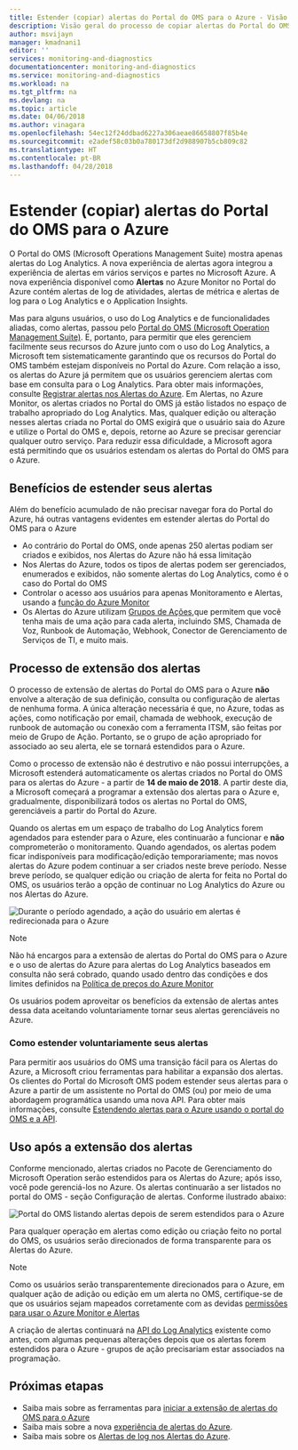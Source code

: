 ```yaml
---
title: Estender (copiar) alertas do Portal do OMS para o Azure - Visão geral | Microsoft Docs
description: Visão geral do processo de copiar alertas do Portal do OMS para os Alertas do Azure, detalhes sobre as preocupações comuns dos clientes.
author: msvijayn
manager: kmadnani1
editor: ''
services: monitoring-and-diagnostics
documentationcenter: monitoring-and-diagnostics
ms.service: monitoring-and-diagnostics
ms.workload: na
ms.tgt_pltfrm: na
ms.devlang: na
ms.topic: article
ms.date: 04/06/2018
ms.author: vinagara
ms.openlocfilehash: 54ec12f24ddbad6227a306aeae86658807f85b4e
ms.sourcegitcommit: e2adef58c03b0a780173df2d988907b5cb809c82
ms.translationtype: HT
ms.contentlocale: pt-BR
ms.lasthandoff: 04/28/2018
---
```

# <a name="extend-copy-alerts-from-oms-portal-into-azure"></a>Estender (copiar) alertas do Portal do OMS para o Azure
O Portal do OMS (Microsoft Operations Management Suite) mostra apenas alertas do Log Analytics.  A nova experiência de alertas agora integrou a experiência de alertas em vários serviços e partes no Microsoft Azure. A nova experiência disponível como **Alertas** no Azure Monitor no Portal do Azure contém alertas de log de atividades, alertas de métrica e alertas de log para o Log Analytics e o Application Insights. 


Mas para alguns usuários, o uso do Log Analytics e de funcionalidades aliadas, como alertas, passou pelo [Portal do OMS (Microsoft Operation Management Suite)](../operations-management-suite/operations-management-suite-overview.md). E, portanto, para permitir que eles gerenciem facilmente seus recursos do Azure junto com o uso do Log Analytics, a Microsoft tem sistematicamente garantindo que os recursos do Portal do OMS também estejam disponíveis no Portal do Azure. Com relação a isso, os alertas do Azure já permitem que os usuários gerenciem alertas com base em consulta para o Log Analytics. Para obter mais informações, consulte [Registrar alertas nos Alertas do Azure](monitor-alerts-unified-log.md). Em Alertas, no Azure Monitor, os alertas criados no Portal do OMS já estão listados no espaço de trabalho apropriado do Log Analytics. Mas, qualquer edição ou alteração nesses alertas criada no Portal do OMS exigirá que o usuário saia do Azure e utilize o Portal do OMS e, depois, retorne ao Azure se precisar gerenciar qualquer outro serviço. Para reduzir essa dificuldade, a Microsoft agora está permitindo que os usuários estendam os alertas do Portal do OMS para o Azure.

## <a name="benefits-of-extending-your-alerts"></a>Benefícios de estender seus alertas
Além do benefício acumulado de não precisar navegar fora do Portal do Azure, há outras vantagens evidentes em estender alertas do Portal do OMS para o Azure

- Ao contrário do Portal do OMS, onde apenas 250 alertas podiam ser criados e exibidos, nos Alertas do Azure não há essa limitação
- Nos Alertas do Azure, todos os tipos de alertas podem ser gerenciados, enumerados e exibidos, não somente alertas do Log Analytics, como é o caso do Portal do OMS
- Controlar o acesso aos usuários para apenas Monitoramento e Alertas, usando a [função do Azure Monitor](monitoring-roles-permissions-security.md)
- Os Alertas do Azure utilizam [Grupos de Ações](monitoring-action-groups.md),que permitem que você tenha mais de uma ação para cada alerta, incluindo SMS, Chamada de Voz, Runbook de Automação, Webhook, Conector de Gerenciamento de Serviços de TI, e muito mais. 

## <a name="process-of-extending-your-alerts"></a>Processo de extensão dos alertas
O processo de extensão de alertas do Portal do OMS para o Azure **não** envolve a alteração de sua definição, consulta ou configuração de alertas de nenhuma forma. A única alteração necessária é que, no Azure, todas as ações, como notificação por email, chamada de webhook, execução de runbook de automação ou conexão com a ferramenta ITSM, são feitas por meio de Grupo de Ação. Portanto, se o grupo de ação apropriado for associado ao seu alerta, ele se tornará estendidos para o Azure.

Como o processo de extensão não é destrutivo e não possui interrupções, a Microsoft estenderá automaticamente os alertas criados no Portal do OMS para os alertas do Azure - a partir de **14 de maio de 2018**. A partir deste dia, a Microsoft começará a programar a extensão dos alertas para o Azure e, gradualmente, disponibilizará todos os alertas no Portal do OMS, gerenciáveis a partir do Portal do Azure. 

Quando os alertas em um espaço de trabalho do Log Analytics forem agendados para estender para o Azure, eles continuarão a funcionar e **não** comprometerão o monitoramento. Quando agendados, os alertas podem ficar indisponíveis para modificação/edição temporariamente; mas novos alertas do Azure podem continuar a ser criados neste breve período. Nesse breve período, se qualquer edição ou criação de alerta for feita no Portal do OMS, os usuários terão a opção de continuar no Log Analytics do Azure ou nos Alertas do Azure.

 ![Durante o período agendado, a ação do usuário em alertas é redirecionada para o Azure](./media/monitor-alerts-extend/ScheduledDirection.png)

> [!NOTE]
> Não há encargos para a extensão de alertas do Portal do OMS para o Azure e o uso de alertas do Azure para alertas do Log Analytics baseados em consulta não será cobrado, quando usado dentro das condições e dos limites definidos na [Política de preços do Azure Monitor](https://azure.microsoft.com/pricing/details/monitor/)  

Os usuários podem aproveitar os benefícios da extensão de alertas antes dessa data aceitando voluntariamente tornar seus alertas gerenciáveis no Azure.

### <a name="how-to-voluntarily-extending-your-alerts"></a>Como estender voluntariamente seus alertas
Para permitir aos usuários do OMS uma transição fácil para os Alertas do Azure, a Microsoft criou ferramentas para habilitar a expansão dos alertas. Os clientes do Portal do Microsoft OMS podem estender seus alertas para o Azure a partir de um assistente no Portal do OMS (ou) por meio de uma abordagem programática usando uma nova API. Para obter mais informações, consulte [Estendendo alertas para o Azure usando o portal do OMS e a API](monitoring-alerts-extend-tool.md).


## <a name="usage-after-extending-your-alerts"></a>Uso após a extensão dos alertas
Conforme mencionado, alertas criados no Pacote de Gerenciamento do Microsoft Operation serão estendidos para os Alertas do Azure; após isso, você pode gerenciá-los no Azure. Os alertas continuarão a ser listados no portal do OMS - seção Configuração de alertas. Conforme ilustrado abaixo:

 ![Portal do OMS listando alertas depois de serem estendidos para o Azure](./media/monitor-alerts-extend/PostExtendList.png)

Para qualquer operação em alertas como edição ou criação feito no portal do OMS, os usuários serão direcionados de forma transparente para os Alertas do Azure. 

> [!NOTE]
> Como os usuários serão transparentemente direcionados para o Azure, em qualquer ação de adição ou edição em um alerta no OMS, certifique-se de que os usuários sejam mapeados corretamente com as devidas [permissões para usar o Azure Monitor e Alertas](monitoring-roles-permissions-security.md)

A criação de alertas continuará na [API do Log Analytics](../log-analytics/log-analytics-api-alerts.md) existente como antes, com algumas pequenas alterações depois que os alertas forem estendidos para o Azure - grupos de ação precisariam estar associados na programação.

## <a name="next-steps"></a>Próximas etapas

* Saiba mais sobre as ferramentas para [iniciar a extensão de alertas do OMS para o Azure](monitoring-alerts-extend-tool.md)
* Saiba mais sobre a nova [experiência de alertas do Azure](monitoring-overview-unified-alerts.md).
* Saiba mais sobre os [Alertas de log nos Alertas do Azure](monitor-alerts-unified-log.md).
